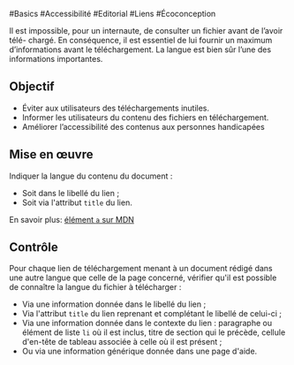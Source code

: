 
#Basics #Accessibilité #Editorial #Liens #Écoconception

Il est impossible, pour un internaute, de consulter un fichier avant de l’avoir télé- chargé. En conséquence, il est essentiel de lui fournir un maximum d’informations avant le téléchargement. La langue est bien sûr l’une des informations importantes.

Objectif
--------

*   Éviter aux utilisateurs des téléchargements inutiles.
*   Informer les utilisateurs du contenu des fichiers en téléchargement.
*   Améliorer l’accessibilité des contenus aux personnes handicapées

Mise en œuvre
-------------

Indiquer la langue du contenu du document :

*   Soit dans le libellé du lien ;
*   Soit via l'attribut `title` du lien.

En savoir plus: [élément `a` sur MDN](https://developer.mozilla.org/fr/docs/Web/HTML/Element/a)

Contrôle
--------

Pour chaque lien de téléchargement menant à un document rédigé dans une autre langue que celle de la page concerné, vérifier qu'il est possible de connaître la langue du fichier à télécharger :

*   Via une information donnée dans le libellé du lien ;
*   Via l'attribut `title` du lien reprenant et complétant le libellé de celui-ci ;
*   Via une information donnée dans le contexte du lien : paragraphe ou élément de liste `li` où il est inclus, titre de section qui le précède, cellule d'en-tête de tableau associée à celle où il est présent ;
*   Ou via une information générique donnée dans une page d'aide.
